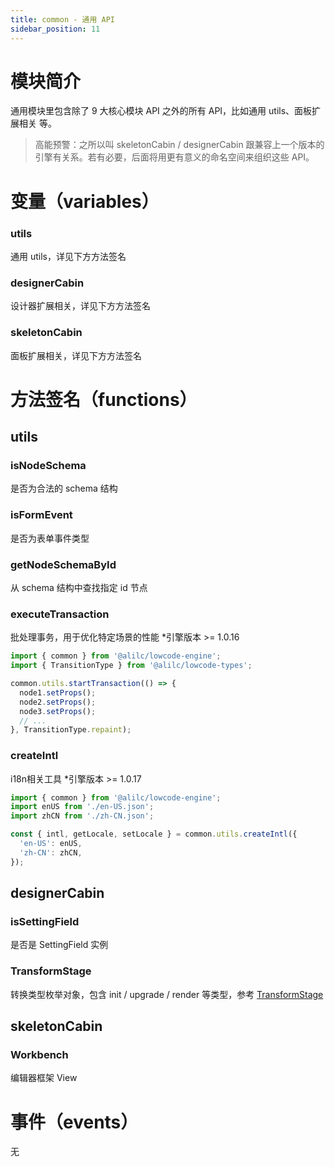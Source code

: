 ```yaml
---
title: common - 通用 API
sidebar_position: 11
---
```

# 模块简介
通用模块里包含除了 9 大核心模块 API 之外的所有 API，比如通用 utils、面板扩展相关 等。
> 高能预警：之所以叫 skeletonCabin / designerCabin 跟兼容上一个版本的引擎有关系。若有必要，后面将用更有意义的命名空间来组织这些 API。

# 变量（variables）
### utils
通用 utils，详见下方方法签名

### designerCabin
设计器扩展相关，详见下方方法签名

### skeletonCabin
面板扩展相关，详见下方方法签名

# 方法签名（functions）
## utils
### isNodeSchema
是否为合法的 schema 结构

### isFormEvent
是否为表单事件类型

### getNodeSchemaById
从 schema 结构中查找指定 id 节点

### executeTransaction
批处理事务，用于优化特定场景的性能
*引擎版本 >= 1.0.16
```typescript
import { common } from '@alilc/lowcode-engine';
import { TransitionType } from '@alilc/lowcode-types';

common.utils.startTransaction(() => {
  node1.setProps();
  node2.setProps();
  node3.setProps();
  // ...
}, TransitionType.repaint);
```

### createIntl
i18n相关工具
*引擎版本 >= 1.0.17
```typescript
import { common } from '@alilc/lowcode-engine';
import enUS from './en-US.json';
import zhCN from './zh-CN.json';

const { intl, getLocale, setLocale } = common.utils.createIntl({
  'en-US': enUS,
  'zh-CN': zhCN,
});

```
## designerCabin
### isSettingField
是否是 SettingField 实例

### TransformStage
转换类型枚举对象，包含 init / upgrade / render 等类型，参考 [TransformStage](https://github.com/alibaba/lowcode-engine/blob/4f4ac5115d18357a7399632860808f6cffc33fad/packages/types/src/transform-stage.ts#L1)
##
## skeletonCabin
### Workbench
编辑器框架 View

# 事件（events）
无
